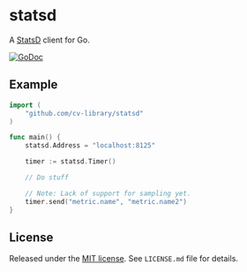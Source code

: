 # statsd

A [StatsD](https://github.com/etsy/statsd) client for Go.

[![GoDoc](https://godoc.org/github.com/cv-library/statsd?status.png)](https://godoc.org/github.com/cv-library/statsd)

## Example

``` go
import (
    "github.com/cv-library/statsd"
)

func main() {
    statsd.Address = "localhost:8125"

    timer := statsd.Timer()

    // Do stuff

    // Note: Lack of support for sampling yet.
    timer.send("metric.name", "metric.name2")
}
```

## License

Released under the [MIT license](http://www.opensource.org/licenses/mit-license.php). See `LICENSE.md` file for details.
